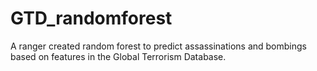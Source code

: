 # GTD_randomforest
A ranger created random forest to predict assassinations and bombings based on features in the Global Terrorism Database.
